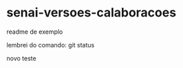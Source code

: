 # senai-versoes-calaboracoes

readme de exemplo 

lembrei do comando: git status         

novo teste